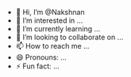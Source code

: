 - 👋 Hi, I’m @Nakshnan
- 👀 I’m interested in ...
- 🌱 I’m currently learning ...
- 💞️ I’m looking to collaborate on ...
- 📫 How to reach me ...
- 😄 Pronouns: ...
- ⚡ Fun fact: ...

<!---
Nakshnan/Nakshnan is a ✨ special ✨ repository because its `README.md` (this file) appears on your GitHub profile.
You can click the Preview link to take a look at your changes.
--->
